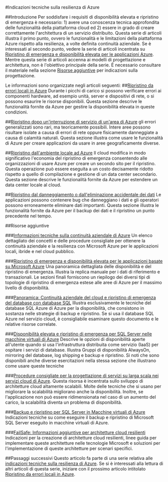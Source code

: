<properties
   pageTitle="Indice delle indicazioni tecniche sulla resilienza | Microsoft Azure"
   description="Indice degli articoli tecnici per comprendere e progettare applicazioni resilienti a disponibilità elevata e tolleranza di errore e per pianificare il ripristino di emergenza e la continuità aziendale"
   services=""
   documentationCenter="na"
   authors="adamglick"
   manager="hongfeig"
   editor=""/>

<tags
   ms.service="resiliency"
   ms.devlang="na"
   ms.topic="article"
   ms.tgt_pltfrm="na"
   ms.workload="na"
   ms.date="05/13/2016"
   ms.author="patw;jroth;aglick"/>

#Indicazioni tecniche sulla resilienza di Azure

##Introduzione
Per soddisfare i requisiti di disponibilità elevata e ripristino di emergenza è necessario: 1) avere una conoscenza tecnica approfondita delle funzionalità della piattaforma cloud ed 2) essere in grado di creare correttamente l'architettura di un servizio distribuito. Questa serie di articoli illustra il primo punto, ovvero le funzionalità e le limitazioni della piattaforma Azure rispetto alla resilienza, a volte definita continuità aziendale. Se è interessati al secondo punto, vedere la serie di articoli incentrata su [Ripristino di emergenza e disponibilità elevata per le applicazioni Azure](https://aka.ms/drtechguide). Mentre questa serie di articoli accenna ai modelli di progettazione e architettura, non è l'obiettivo principale della serie. È necessario consultare il materiale nella sezione [Risorse aggiuntive](#additional-resources) per indicazioni sulla progettazione.

Le informazioni sono organizzate negli articoli seguenti:
##[Ripristino da errori locali in Azure](./resiliency-technical-guidance-recovery-local-failures.md)
Durante i picchi di carico si possono verificare errori ai componenti hardware, ad esempio unità, server e dispositivi di rete, o si possono esaurire le risorse disponibili. Questa sezione descrive le funzionalità fornite da Azure per gestire la disponibilità elevata in queste condizioni.

##[Ripristino dopo un'interruzione di servizio di un'area di Azure](./resiliency-technical-guidance-recovery-loss-azure-region.md)
gli errori generalizzati sono rari, ma teoricamente possibili. Intere aree possono risultare isolate a causa di errori di rete oppure fisicamente danneggiate a causa di calamità naturali. Questa sezione illustra come usare le funzionalità di Azure per creare applicazioni da usare in aree geograficamente diverse.

##[Ripristino dall'ambiente locale ad Azure](./resiliency-technical-guidance-recovery-on-premises-azure.md)
Il cloud modifica in modo significativo l'economia del ripristino di emergenza consentendo alle organizzazioni di usare Azure per creare un secondo sito per il ripristino. Questa operazione può essere eseguita a un costo decisamente ridotto rispetto a quello di compilazione e gestione di un data center secondario. Questa sezione descrive le funzionalità fornite da Azure per estendere un data center locale al cloud.

##[Ripristino dal danneggiamento o dall'eliminazione accidentale dei dati](./resiliency-technical-guidance-recovery-data-corruption.md)
Le applicazioni possono contenere bug che danneggiano i dati e gli operatori possono erroneamente eliminare dati importanti. Questa sezione illustra le funzionalità fornite da Azure per il backup dei dati e il ripristino un punto precedente nel tempo.

##Risorse aggiuntive

###[Informazioni tecniche sulla continuità aziendale di Azure](./resiliency-technical-guidance.md)
Un elenco dettagliato dei concetti e delle procedure consigliate per ottenere la continuità aziendale e la resilienza con Microsoft Azure per le applicazioni locali, ibride e nel cloud pubblico.

###[Ripristino di emergenza e disponibilità elevata per le applicazioni basate su Microsoft Azure](./resiliency-disaster-recovery-high-availability-azure-applications.md)
Una panoramica dettagliata delle disponibilità e del ripristino di emergenza. Illustra la replica manuale per i dati di riferimento e transazionali. Le sezioni finali forniscono un riepilogo dei diversi tipi di topologie di ripristino di emergenza estese alle aree di Azure per il massimo livello di disponibilità.

###[Panoramica: Continuità aziendale del cloud e ripristino di emergenza del database con database SQL](../sql-database/sql-database-business-continuity.md)
Illustra esclusivamente le tecniche del database SQL Azure di Azure per la disponibilità, che consistono in sostanza nelle strategie di backup e ripristino. Se si usa il database SQL Azure nel servizio cloud, è consigliabile esaminare questo documento e le relative risorse correlate.

###[Disponibilità elevata e ripristino di emergenza per SQL Server nelle macchine virtuali di Azure](../virtual-machines/virtual-machines-windows-sql-high-availability-dr.md)
Descrive le opzioni di disponibilità aperte all'utente quando si usa l'infrastruttura distribuita come servizio (IaaS) per ospitare i servizi di database. Illustra Gruppi di disponibilità AlwaysOn, mirroring del database, log shipping e backup e ripristino. Si noti che sono disponibili anche diverse esercitazioni nella stessa sezione che illustrano come usare queste tecniche

###[Procedure consigliate per la progettazione di servizi su larga scala nei servizi cloud di Azure](https://azure.microsoft.com//blog/best-practices-for-designing-large-scale-services-on-windows-azure/).
Questa risorsa è incentrata sullo sviluppo di architetture cloud altamente scalabili. Molte delle tecniche che si usano per migliorare la scalabilità migliorano anche la disponibilità. Inoltre, se l'applicazione non può essere ridimensionata nel caso di un aumento del carico, la scalabilità diventa un problema di disponibilità.

###[Backup e ripristino per SQL Server in Macchine virtuali di Azure](../virtual-machines/virtual-machines-windows-sql-backup-recovery.md)
Indicazioni tecniche su come eseguire il backup e ripristino di Microsoft SQL Server eseguito in macchine virtuali di Azure.

###[FailSafe: Informazioni aggiuntive per architetture cloud resilienti](https://channel9.msdn.com/Series/FailSafe)
Indicazioni per la creazione di architetture cloud resilienti, linee guida per implementare queste architetture nelle tecnologie Microsoft e soluzioni per l'implementazione di queste architetture per scenari specifici.

##Passaggi successivi
Questo articolo fa parte di una serie relativa alle [indicazioni tecniche sulla resilienza di Azure](./resiliency-technical-guidance.md). Se si è interessati alla lettura di altri articoli di questa serie, iniziare con il prossimo articolo intitolato [Ripristino da errori locali in Azure](./resiliency-technical-guidance-recovery-local-failures.md).

<!---HONumber=AcomDC_0525_2016-->